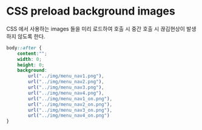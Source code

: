 # CSS preload background images

CSS 에서 사용하는 images 들을 미리 로드하여 호출 시 중간 호출 시 끊김현상이 발생하지 않도록 한다.

```css
body::after {
    content:"";
    width: 0;
    height: 0;
    background:
        url("../img/menu_nav1.png"),
        url("../img/menu_nav2.png"),
        url("../img/menu_nav3.png"),
        url("../img/menu_nav4.png"),
        url("../img/menu_nav1_on.png"),
        url("../img/menu_nav2_on.png"),
        url("../img/menu_nav3_on.png"),
        url("../img/menu_nav4_on.png")
}
```
